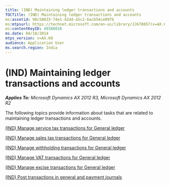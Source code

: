 ```yaml
---
title: (IND) Maintaining ledger transactions and accounts
TOCTitle: (IND) Maintaining ledger transactions and accounts
ms:assetid: 98c58833-74e1-42dd-a5c1-6acb54ce09fb
ms:mtpsurl: https://technet.microsoft.com/en-us/library/JJ678057(v=AX.60)
ms:contentKeyID: 49386018
ms.date: 04/18/2014
mtps_version: v=AX.60
audience: Application User
ms.search.region: India
---
```


# (IND) Maintaining ledger transactions and accounts 


_**Applies To:** Microsoft Dynamics AX 2012 R3, Microsoft Dynamics AX 2012 R2_

The following topics provide information about tasks that are related to maintaining ledger transactions and accounts.

[(IND) Manage service tax transactions for General ledger](ind-manage-service-tax-transactions-for-general-ledger.md)

[(IND) Manage sales tax transactions for General ledger](ind-manage-sales-tax-transactions-for-general-ledger.md)

[(IND) Manage withholding transactions for General ledger](ind-manage-withholding-transactions-for-general-ledger.md)

[(IND) Manage VAT transactions for General ledger](ind-manage-vat-transactions-for-general-ledger.md)

[(IND) Manage excise transactions for General ledger](ind-manage-excise-transactions-for-general-ledger.md)

[(IND) Post transactions in general and payment journals](ind-post-transactions-in-general-and-payment-journals.md)

  


